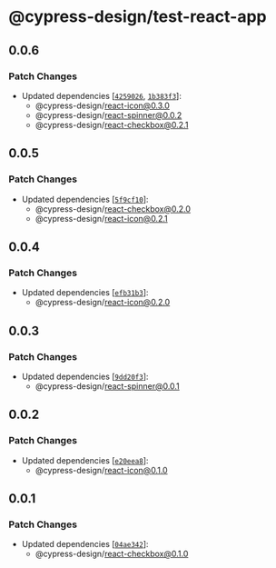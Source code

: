 # @cypress-design/test-react-app

## 0.0.6

### Patch Changes

- Updated dependencies [[`4259026`](https://github.com/cypress-io/cypress-design/commit/4259026314464260e89bcd88690c8a60ad2f0459), [`1b383f3`](https://github.com/cypress-io/cypress-design/commit/1b383f3d149948bf2cc062d3baa17d5ce032f07e)]:
  - @cypress-design/react-icon@0.3.0
  - @cypress-design/react-spinner@0.0.2
  - @cypress-design/react-checkbox@0.2.1

## 0.0.5

### Patch Changes

- Updated dependencies [[`5f9cf10`](https://github.com/cypress-io/cypress-design/commit/5f9cf10ff4709fcd7d322c2dc5dbc676473b433e)]:
  - @cypress-design/react-checkbox@0.2.0
  - @cypress-design/react-icon@0.2.1

## 0.0.4

### Patch Changes

- Updated dependencies [[`efb31b3`](https://github.com/cypress-io/cypress-design/commit/efb31b35d9c84b922a20ae46afa583f0b5849b41)]:
  - @cypress-design/react-icon@0.2.0

## 0.0.3

### Patch Changes

- Updated dependencies [[`9dd20f3`](https://github.com/cypress-io/cypress-design/commit/9dd20f325e7332f8c9c6c1d2fefda76d2a7b8c27)]:
  - @cypress-design/react-spinner@0.0.1

## 0.0.2

### Patch Changes

- Updated dependencies [[`e20eea8`](https://github.com/cypress-io/cypress-design/commit/e20eea84375b7f4bd3a15a80fce3bdbfcb327981)]:
  - @cypress-design/react-icon@0.1.0

## 0.0.1

### Patch Changes

- Updated dependencies [[`04ae342`](https://github.com/cypress-io/cypress-design/commit/04ae342db01cf9db0eb6a3a99f8c0539d31ede04)]:
  - @cypress-design/react-checkbox@0.1.0

